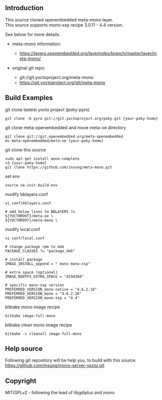 
## Introduction

This source cloned openembedded meta-mono layer.  
This source supports mono-xsp recipe 3.0.11 - 4.4 version.  

See below for more details.  

* meta-mono information: 
  * https://layers.openembedded.org/layerindex/branch/master/layer/meta-mono/  

* original git repo: 
  * git://git.yoctoproject.org/meta-mono  
  * https://git.yoctoproject.org/git/meta-mono  

## Build Examples

git clone lastest yocto project (poky-pyro)
```
git clone -b pyro git://git.yoctoproject.org/poky.git {your-poky-home}
```

git clone meta-openembedded and move meta-oe directory
```
git clone git://git.openembedded.org/meta-openembedded
mv meta-openembedded/meta-oe {your-poky-home}
```

git clone this source
```
sudo apt-get install mono-complete
cd {your-poky-home}
git clone https://github.com/insung/meta-mono.git
```

set env
```
source oe-init-build-env
```

modify bblayers.conf
```
vi conf/bblayers.conf

# add below lines to BBLAYERS ?=
${YOCTOROOT}/meta-oe \
${YOCTOROOT}/meta-mono \
```

modify local.conf
```
vi conf/local.conf

# change package rpm to deb
PACKAGE_CLASSES ?= "package_deb"

# install package
IMAGE_INSTALL_append = " mono mono-xsp"

# extra space (optional)
IMAGE_ROOTFS_EXTRA_SPACE = "4194304"

# specific mono-xsp version
PREFERRED_VERSION_mono-native = "4.6.2.16"
PREFERRED_VERSION_mono = "4.6.2.16"
PREFERRED_VERSION_mono-xsp = "4.4"
```

bitbake mono image recipe
```
bitbake image-full-mono
```

bitbake clean mono image recipe
```
bitbake -c cleanall image-full-mono
```

## Help source

Following git repository will be help you, to build with this source.    
https://github.com/insung/mono-server-yocto.git   


## Copyright
  
MIT/GPLv2 - following the lead of libgdiplus and mono
